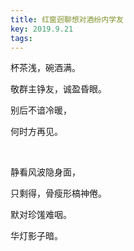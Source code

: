```yaml
---
title: 红窗迥聊想对酒纷内学友
key: 2019.9.21
tags: 
---
```


杯茶浅，碗酒满。

敬群主铮友，诚盈昏眼。

别后不谙冷暖，

何时方再见。

</br>

静看风波隐身面，

只剩得，骨瘦形槁神倦。

默对珍馐难咽。

华灯影子暗。

</br>

